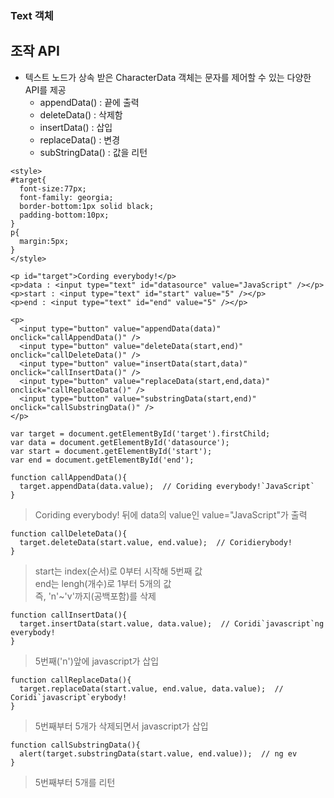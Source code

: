 ### Text 객체
## 조작 API
- 텍스트 노드가 상속 받은 CharacterData 객체는 문자를 제어할 수 있는 다양한 API를 제공
  - appendData() : 끝에 출력
  - deleteData() : 삭제함
  - insertData() : 삽입
  - replaceData() : 변경
  - subStringData() : 값을 리턴


```
<style>
#target{
  font-size:77px;
  font-family: georgia;
  border-bottom:1px solid black;
  padding-bottom:10px;
}
p{
  margin:5px;
}
</style>
```

```
<p id="target">Cording everybody!</p>
<p>data : <input type="text" id="datasource" value="JavaScript" /></p>
<p>start : <input type="text" id="start" value="5" /></p>
<p>end : <input type="text" id="end" value="5" /></p>

<p>
  <input type="button" value="appendData(data)" onclick="callAppendData()" />
  <input type="button" value="deleteData(start,end)" onclick="callDeleteData()" />
  <input type="button" value="insertData(start,data)" onclick="callInsertData()" />
  <input type="button" value="replaceData(start,end,data)" onclick="callReplaceData()" />
  <input type="button" value="substringData(start,end)" onclick="callSubstringData()" />
</p>
```

```
var target = document.getElementById('target').firstChild;
var data = document.getElementById('datasource');
var start = document.getElementById('start');
var end = document.getElementById('end');
```

```
function callAppendData(){
  target.appendData(data.value);  // Coriding everybody!`JavaScript`
}
```
> Coriding everybody! 뒤에 data의 value인 value="JavaScript"가 출력


```
function callDeleteData(){
  target.deleteData(start.value, end.value);  // Coridierybody!
}
```
> start는 index(순서)로 0부터 시작해 5번째 값<br/>end는 lengh(개수)로 1부터 5개의 값<br/>즉, 'n'~'v'까지(공백포함)를 삭제

```
function callInsertData(){
  target.insertData(start.value, data.value);  // Coridi`javascript`ng everybody!
}
```
> 5번째('n')앞에 javascript가 삽입


```
function callReplaceData(){
  target.replaceData(start.value, end.value, data.value);  // Coridi`javascript`erybody!
}
```
> 5번째부터 5개가 삭제되면서 javascript가 삽입

```
function callSubstringData(){
  alert(target.substringData(start.value, end.value));  // ng ev
}
```
> 5번째부터 5개를 리턴
